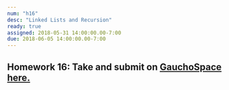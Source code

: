 ```yaml
---
num: "h16"
desc: "Linked Lists and Recursion"
ready: true
assigned: 2018-05-31 14:00:00.00-7:00
due: 2018-06-05 14:00:00.00-7:00
---
```

<h2>Homework 16: Take and submit on <a href="https://gauchospace.ucsb.edu/courses/course/view.php?id=24038" target="_blank">GauchoSpace here.</a></h2>
